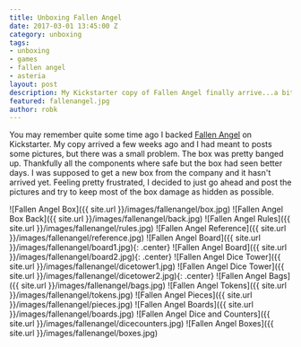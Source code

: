 ```yaml
---
title: Unboxing Fallen Angel
date: 2017-03-01 13:45:00 Z
category: unboxing
tags:
- unboxing
- games
- fallen angel
- asteria
layout: post
description: My Kickstarter copy of Fallen Angel finally arrive...a bit banged up. Let's see what's inside!
featured: fallenangel.jpg
author: robk
---
```


You may remember quite some time ago I backed [Fallen Angel](http://pawnsperspective.com/Fallen-Angel-Kickstarter/) on Kickstarter. My copy arrived a few weeks ago and I had meant to posts some pictures, but there was a small problem. The box was pretty banged up. Thankfully all the components where safe but the box had seen better days. I was supposed to get a new box from the company and it hasn't arrived yet. Feeling pretty frustrated, I decided to just go ahead and post the pictures and try to keep most of the box damage as hidden as possible.


![Fallen Angel Box]({{ site.url }}/images/fallenangel/box.jpg)
![Fallen Angel Box Back]({{ site.url }}/images/fallenangel/back.jpg)
![Fallen Angel Rules]({{ site.url }}/images/fallenangel/rules.jpg)
![Fallen Angel Reference]({{ site.url }}/images/fallenangel/reference.jpg)
![Fallen Angel Board]({{ site.url }}/images/fallenangel/board1.jpg){: .center}
![Fallen Angel Board]({{ site.url }}/images/fallenangel/board2.jpg){: .center}
![Fallen Angel Dice Tower]({{ site.url }}/images/fallenangel/dicetower1.jpg)
![Fallen Angel Dice Tower]({{ site.url }}/images/fallenangel/dicetower2.jpg){: .center}
![Fallen Angel Bags]({{ site.url }}/images/fallenangel/bags.jpg)
![Fallen Angel Tokens]({{ site.url }}/images/fallenangel/tokens.jpg)
![Fallen Angel Pieces]({{ site.url }}/images/fallenangel/pieces.jpg)
![Fallen Angel Boards]({{ site.url }}/images/fallenangel/boards.jpg)
![Fallen Angel Dice and Counters]({{ site.url }}/images/fallenangel/dicecounters.jpg)
![Fallen Angel Boxes]({{ site.url }}/images/fallenangel/boxes.jpg)

